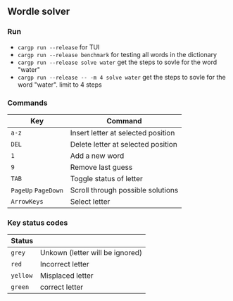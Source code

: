 ## Wordle solver

### Run

- `cargp run --release` for TUI
- `cargp run --release benchmark` for testing all words in the dictionary
- `cargp run --release solve water` get the steps to sovle for the word "water"
- `cargp run --release -- -m 4 solve water` get the steps to sovle for the word "water". limit to 4 steps

### Commands

| Key                 | Command                            |
| ------------------- | ---------------------------------- |
| `a-z`               | Insert letter at selected position |
| `DEL`               | Delete letter at selected position |
| `1`                 | Add a new word                     |
| `9`                 | Remove last guess                  |
| `TAB`               | Toggle status of letter            |
| `PageUp` `PageDown` | Scroll through possible solutions  |
| `ArrowKeys`         | Select letter                      |

### Key status codes

| Status   |                                 |
| -------- | ------------------------------- |
| `grey`   | Unkown (letter will be ignored) |
| `red`    | Incorrect letter                |
| `yellow` | Misplaced letter                |
| `green`  | correct letter                  |
